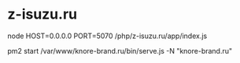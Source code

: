 # z-isuzu.ru

node HOST=0.0.0.0 PORT=5070 /php/z-isuzu.ru/app/index.js

pm2 start /var/www/knore-brand.ru/bin/serve.js -N "knore-brand.ru"